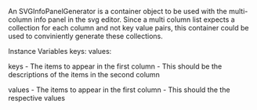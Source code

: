 An SVGInfoPanelGenerator is a container object to be used with the multi-column info panel in the svg editor. Since a multi column list expects a collection for each column and not key value pairs, this container could be used to conviniently generate these collections.

Instance Variables
	keys:		<OrderedCollection>
	values:		<OrderedCollection>

keys
	- The items to appear in the first column
	- This should be the descriptions of the items in the second column

values
	- The items to appear in the first column
	- This should the the respective values
